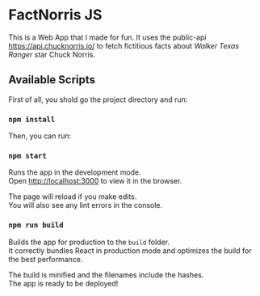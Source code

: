 # FactNorris JS
This is a Web App that I made for fun. It uses the public-api https://api.chucknorris.io/ to fetch fictitious facts about  *Walker Texas Ranger* star Chuck Norris. 

## Available Scripts

First of all, you shold go the project directory and run:

### `npm install`

Then, you can run:

### `npm start`

Runs the app in the development mode.<br>
Open [http://localhost:3000](http://localhost:3000) to view it in the browser.

The page will reload if you make edits.<br>
You will also see any lint errors in the console.

### `npm run build`

Builds the app for production to the `build` folder.<br>
It correctly bundles React in production mode and optimizes the build for the best performance.

The build is minified and the filenames include the hashes.<br>
The app is ready to be deployed!
